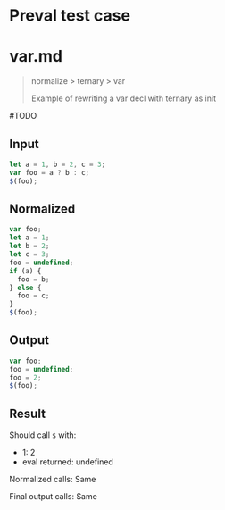 # Preval test case

# var.md

> normalize > ternary > var
>
> Example of rewriting a var decl with ternary as init

#TODO

## Input

`````js filename=intro
let a = 1, b = 2, c = 3;
var foo = a ? b : c;
$(foo);
`````

## Normalized

`````js filename=intro
var foo;
let a = 1;
let b = 2;
let c = 3;
foo = undefined;
if (a) {
  foo = b;
} else {
  foo = c;
}
$(foo);
`````

## Output

`````js filename=intro
var foo;
foo = undefined;
foo = 2;
$(foo);
`````

## Result

Should call `$` with:
 - 1: 2
 - eval returned: undefined

Normalized calls: Same

Final output calls: Same

